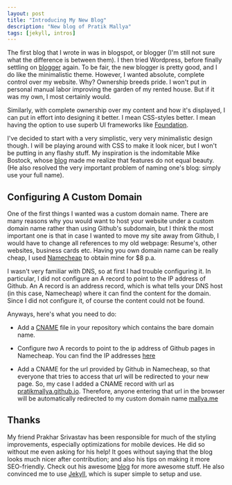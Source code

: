 ```yaml
---
layout: post
title: "Introducing My New Blog"
description: "New blog of Pratik Mallya"
tags: [jekyll, intros]
---
```


The first blog that I wrote in was in blogspot, or blogger (I'm still not
sure what the difference is between them). I then tried Wordpress, before
finally settling on [blogger]("http://approxint.blogspot.com/") again. To
be fair, the new blogger is pretty good, and I do like the minimalistic
theme. However, I wanted absolute, complete control over my website. Why?
Ownership breeds pride. I won't put in personal manual labor improving the
garden of my rented house. But if it was my own, I most certainly would.

Similarly, with complete ownership over my content and how it's displayed,
I can put in effort into designing it better. I mean CSS-styles better.
I mean having the option to use superb UI frameworks like
[Foundation](http://foundation.zurb.com/).

I've decided to start with a very simplistic, very very minimalistic design
though. I will be playing around with CSS to make it look nicer, but I won't
be putting in any flashy stuff. My inspiration is the indomitable Mike
Bostock, whose [blog](http://bost.ocks.org/mike/) made me realize that
features do not equal beauty. (He also resolved the very important problem
of naming one's blog: simply use your full name).

Configuring A Custom Domain
---------------------------
One of the first things I wanted was a custom domain name. There are many
reasons why you would want to host your website under a custom domain name
rather than using Github's subdomain, but I think the most important one is
that in case I wanted to move my site away from Github, I would have to
change all references to my old webpage: Resume's, other websites, business
cards etc. Having you own domain name can be really cheap, I used
[Namecheap](https://www.namecheap.com) to obtain mine for $8 p.a.

I wasn't very familiar with DNS, so at first I had trouble configuring it.
In particular, I did not configure an A record to point to the IP address of
Github. An A record is an address record, which is what tells your DNS host
(in this case, Namecheap) where it can find the content for the domain.
Since I did not configure it, of course the content could not be found.

Anyways, here's what you need to do:
* Add a [CNAME](https://github.com/pratikmallya/pratikmallya.github.io/blob/master/CNAME)
  file in your repository which contains the bare domain name.

* Configure _two_ A records to point to the ip address of Github
  pages in Namecheap. You can find the IP addresses
  [here](https://help.github.com/articles/my-custom-domain-isn-t-working#dns-errors)

* Add a CNAME for the url provided by Github in Namecheap, so that everyone that
  tries to access that url will be redirected to your new page. So,
  my case I added a CNAME record with url as
  [pratikmallya.github.io]("http://pratikmallya.github.io").
  Therefore, anyone entering that url in the browser will be
  automatically redirected to my custom domain name
  [mallya.me](http://mallya.me)

Thanks
------
My friend Prakhar Srivastav has been responsible for much of the styling
improvements, especially optimizations for mobile devices. He did so without
me even asking for his help! It goes without saying that the blog looks much
nicer after contribution; and also his tips on making it more SEO-friendly.
Check out his awesome [blog](http://prakhar.me/) for more
awesome stuff. He also convinced me to use
[Jekyll](http://jekyllrb.com/), which is super simple to setup and use.
